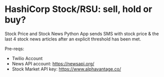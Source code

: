 # HashiCorp Stock/RSU: sell, hold or buy? 
Stock Price and Stock News Python App sends SMS with stock price & the last 4 stock news articles after an explicit threshold has been met. 

Pre-reqs:
- Twilio Account
- News API account: https://newsapi.org/
- Stock Market API key: https://www.alphavantage.co/ 
